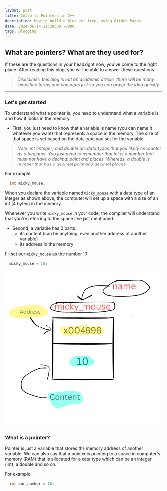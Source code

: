 ```yaml
---
layout: post
title: Intro to Pointers in C++
description: How to build a blog for free, using GitHub Pages.
date: 2024-06-14 21:20:00 -0800
tags: Blogging
---
```


## What are pointers? What are they used for? 

If these are the questions in your head right now, you've come to the right place. After reading this blog, you will be able to answer these questions.

> *Disclaimer: this blog is not an academic article, there will be many simplified terms and concepts just so you can grasp the idea quickly.*
---
### Let's get started

To understand what a pointer is, you need to understand what a variable is and how it looks in the memory.

* First, you just need to know that a variable is name (you can name it whatever you want) that represents a space in the memory. The size of that space is set based on the data type you set for the variable.

> *Note: int (integer) and double are data types that you likely encounter as a beginner. You just need to remember that int is a number that must not have a decimal point and places. Whereas, a double is number that has a decimal point and decimal places*

For example:
```c++
  int micky_mouse;
```

When you declare the variable named `micky_mouse` with a data type of an integer as shown above, the computer will set up a space with a size of an int (4 bytes) in the memory.

Whenever you write `micky_mouse` in your code, the compiler will understand that you're referring to the space I've just mentioned.

* Second, a variable has 2 parts:
  * its content (can be anything, even another address of another variable)
  * its address in the memory

I'll set our `micky_mouse` as the number 10:
```c++
  micky_mouse = 10;
```
![A variable](/assets/x004898.png)


### What is a pointer?

Pointer is just a variable that stores the memory address of another variable. We can also say that a pointer is pointing to a space in computer's memory (RAM) that is allocated for a data type which can be an integer (int), a double and so on.

For example:
```c++
  int our_number = 10;
```
